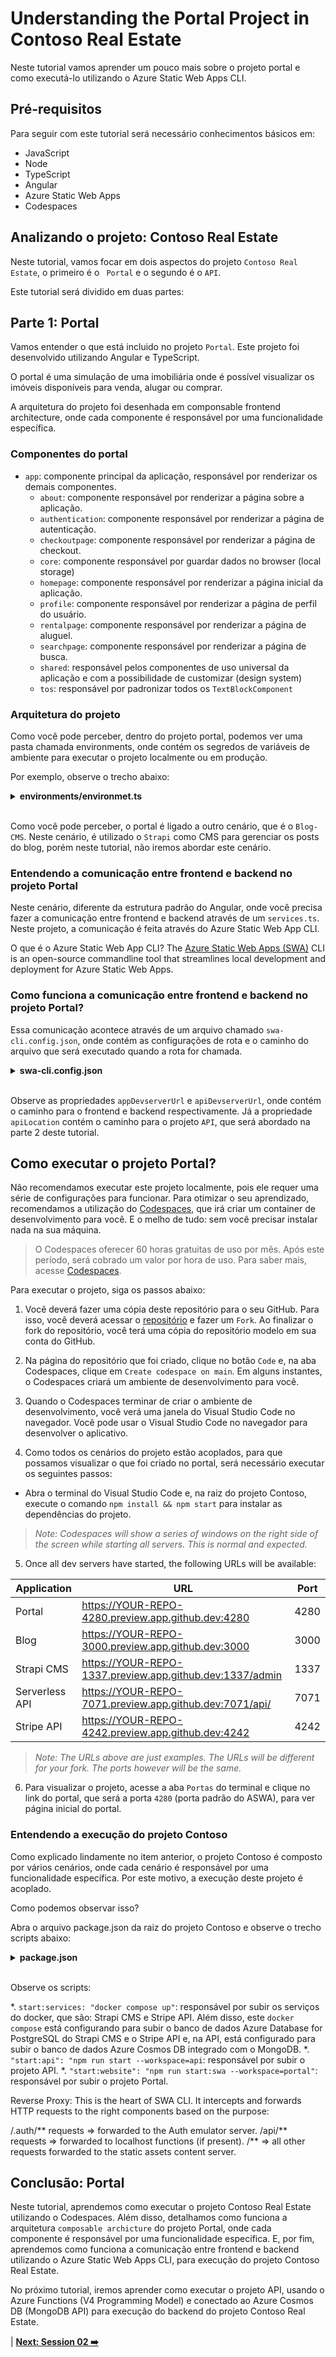 # Understanding the Portal Project in Contoso Real Estate

Neste tutorial vamos aprender um pouco mais sobre o projeto portal e como executá-lo utilizando o Azure Static Web Apps CLI.

## Pré-requisitos
Para seguir com este tutorial será necessário conhecimentos básicos em:
- JavaScript 
- Node
- TypeScript
- Angular
- Azure Static Web Apps
- Codespaces

## Analizando o projeto: Contoso Real Estate
Neste tutorial, vamos focar em dois aspectos do projeto ```Contoso Real Estate```, o primeiro é o ``` Portal``` e o segundo é o ```API```.

Este tutorial será dividido em duas partes:
<!-- incluir img 01 -->

## Parte 1: Portal
Vamos entender o que está incluido no projeto ```Portal```. Este projeto foi desenvolvido utilizando Angular e TypeScript. 
<!-- incluir img 02 -->

O portal é uma simulação de uma imobiliária onde é possível visualizar os imóveis disponíveis para venda, alugar ou comprar.

A arquitetura do projeto foi desenhada em componsable frontend architecture, onde cada componente é responsável por uma funcionalidade específica.

### Componentes do portal

- ```app```: componente principal da aplicação, responsável por renderizar os demais componentes.
  - ```about```: componente responsável por renderizar a página sobre a aplicação.
  - ```authentication```: componente responsável por renderizar a página de autenticação.
  - ```checkoutpage```: componente responsável por renderizar a página de checkout.
  - ```core```: componente responsável por guardar dados no browser (local storage)
  - ```homepage```: componente responsável por renderizar a página inicial da aplicação.
  - ```profile```: componente responsável por renderizar a página de perfil do usuário.
  - ```rentalpage```: componente responsável por renderizar a página de aluguel.
  - ```searchpage```: componente responsável por renderizar a página de busca.
  - ```shared```: responsável pelos componentes de uso universal da aplicação e com a possibilidade de customizar (design system)
  - ```tos```: responsável por padronizar todos os `TextBlockComponent`

### Arquitetura do projeto
Como você pode perceber, dentro do projeto portal, podemos ver uma pasta chamada environments, onde contém os segredos de variáveis de ambiente para executar o projeto localmente ou em produção.

Por exemplo, observe o trecho abaixo:

<details><summary><b>environments/environmet.ts</b></summary>
<br/>

  ```ts
    export const environment = {
      production: false,
      blogUrl: 'http://localhost:3000',
      isCodespaces: process.env["CODESPACE_NAME"] ? true : false,
      strapiGraphQlUriInCodespace: `https://${process.env["CODESPACE_NAME"]}-1337.${process.env["GITHUB_CODESPACES_PORT_FORWARDING_DOMAIN"]}/graphql`,
      strapiGraphQlUriFallback: 'http://localhost:1337/graphql'
    };
  ```
</details>
<br/>

Como você pode perceber, o portal é ligado a outro cenário, que é o ```Blog-CMS```. Neste cenário, é utilizado o ```Strapi``` como CMS para gerenciar os posts do blog, porém neste tutorial, não iremos abordar este cenário.

### Entendendo a comunicação entre frontend e backend no projeto Portal

Neste cenário, diferente da estrutura padrão do Angular, onde você precisa fazer a comunicação entre frontend e backend através de um `services.ts`. Neste projeto, a comunicação é feita através do Azure Static Web App CLI.

O que é o Azure Static Web App CLI?
The [Azure Static Web Apps (SWA)](https://github.com/Azure/static-web-apps-cli) CLI is an open-source commandline tool that streamlines local development and deployment for Azure Static Web Apps.

### Como funciona a comunicação entre frontend e backend no projeto Portal?

Essa comunicação acontece através de um arquivo chamado `swa-cli.config.json`, onde contém as configurações de rota e o caminho do arquivo que será executado quando a rota for chamada.

<details><summary><b>swa-cli.config.json</b></summary>
<br/>

  ```json
    {
      "$schema": "https://aka.ms/azure/static-web-apps-cli/schema",
      "configurations": {
        "contoso-real-estate": {
          "appLocation": ".",
          "apiLocation": "../api",
          "outputLocation": "dist/contoso-app",
          "appBuildCommand": "npm run build",
          "apiBuildCommand": "npm run build",
          "run": "npm start",
          "appDevserverUrl": "http://localhost:4200",
          "apiDevserverUrl": "http://127.0.01:7071"
        }
      }
    }
  ```
</details>
<br/>

Observe as propriedades `appDevserverUrl` e `apiDevserverUrl`, onde contém o caminho para o frontend e backend respectivamente. Já a propriedade `apiLocation` contém o caminho para o projeto `API`, que será abordado na parte 2 deste tutorial.

## Como executar o projeto Portal?

Não recomendamos executar este projeto localmente, pois ele requer uma série de configurações para funcionar. Para otimizar o seu aprendizado, recomendamos a utilização do [Codespaces](https://github.com/features/codespaces), que irá criar um container de desenvolvimento para você. E o melho de tudo: sem você precisar instalar nada na sua máquina.

> O Codespaces oferecer 60 horas gratuitas de uso por mês. Após este período, será cobrado um valor por hora de uso. Para saber mais, acesse [Codespaces](https://github.com/features/codespaces).

Para executar o projeto, siga os passos abaixo:

1. Você deverá fazer uma cópia deste repositório para o seu GitHub. Para isso, você deverá acessar o [repositório](https://github.com/Azure-Samples/contoso-real-estate) e fazer um `Fork`. Ao finalizar o fork do repositório, você terá uma cópia do repositório modelo em sua conta do GitHub.

2. Na página do repositório que foi criado, clique no botão `Code` e, na aba Codespaces, clique em `Create codespace on main`. Em alguns instantes, o Codespaces criará um ambiente de desenvolvimento para você.

3. Quando o Codespaces terminar de criar o ambiente de desenvolvimento, você verá uma janela do Visual Studio Code no navegador. Você pode usar o Visual Studio Code no navegador para desenvolver o aplicativo.

4. Como todos os cenários do projeto estão acoplados, para que possamos visualizar o que foi criado no portal, será necessário executar os seguintes passos:
  - Abra o terminal do Visual Studio Code e, na raiz do projeto Contoso, execute o comando `npm install && npm start` para instalar as dependências do projeto.

  >*Note: Codespaces will show a series of windows on the right side of the screen while starting all servers. This is normal and expected.*

5. Once all dev servers have started, the following URLs will be available:

| Application    | URL                                                      | Port |
| -------------- | -------------------------------------------------------- | ---- |
| Portal         | https://YOUR-REPO-4280.preview.app.github.dev:4280       | 4280 |
| Blog           | https://YOUR-REPO-3000.preview.app.github.dev:3000       | 3000 |
| Strapi CMS     | https://YOUR-REPO-1337.preview.app.github.dev:1337/admin | 1337 |
| Serverless API | https://YOUR-REPO-7071.preview.app.github.dev:7071/api/  | 7071 |
| Stripe API     | https://YOUR-REPO-4242.preview.app.github.dev:4242       | 4242 |

> _Note: The URLs above are just examples. The URLs will be different for your fork. The ports however will be the same._

6. Para visualizar o projeto, acesse a aba `Portas` do terminal e clique no link do portal, que será a porta `4280` (porta padrão do ASWA), para ver página inicial do portal.

<!-- adicionar imagem do terminal com a lista de portas -->

### Entendendo a execução do projeto Contoso

Como explicado lindamente no item anterior, o projeto Contoso é composto por vários cenários, onde cada cenário é responsável por uma funcionalidade específica. Por este motivo, a execução deste projeto é acoplado.

Como podemos observar isso?

Abra o arquivo package.json da raiz do projeto Contoso e observe o trecho scripts abaixo:
<!-- ver como destacar as linhas 148+150 -->
<details><summary><b>package.json</b></summary><br/>

  ```json
    "scripts": {
      "start": "concurrently npm:start:* --kill-others",
      "start:services": "docker compose up",
      "start:api": "npm run start --workspace=api",
      "start:website": "npm run start:swa --workspace=portal",
      "test": "npm run test -ws --if-present",
      "build": "npm run build -ws --if-present",
      "format": "prettier --write .",
      "format:check": "prettier --check .",
      "lint": "npm run lint -ws --if-present",
      "lint:fix": "npm run lint:fix -ws --if-present",
      "clean": "rimraf \"packages/**/*.tsbuildinfo\"",
      "clean:install": "rimraf \"packages/**/node_modules\" \"node_modules\" && npm install"
    }
  ```
</details>
<br/>

Observe os scripts:

*. `start:services: "docker compose up"`: responsável por subir os serviços do docker, que são: Strapi CMS e Stripe API. Além disso, este `docker compose` está configurando para subir o banco de dados Azure Database for PostgreSQL do Strapi CMS e o Stripe API e, na API, está configurado para subir o banco de dados Azure Cosmos DB integrado com o MongoDB.
*. `"start:api": "npm run start --workspace=api`: responsável por subir o projeto API. 
*. `"start:website": "npm run start:swa --workspace=portal"`: responsável por subir o projeto Portal.

<!-- incluir a fotinha do SWA CLI -->

Reverse Proxy: This is the heart of SWA CLI. It intercepts and forwards HTTP requests to the right components based on the purpose:

/.auth/** requests => forwarded to the Auth emulator server.
/api/** requests => forwarded to localhost functions (if present).
/** => all other requests forwarded to the static assets content server.

<!-- https://azure.github.io/static-web-apps-cli/docs/intro/ -->

## Conclusão: Portal

Neste tutorial, aprendemos como executar o projeto Contoso Real Estate utilizando o Codespaces. Além disso, detalhamos como funciona a arquitetura `composable archicture` do projeto Portal, onde cada componente é responsável por uma funcionalidade específica. E, por fim, aprendemos como funciona a comunicação entre frontend e backend utilizando o Azure Static Web Apps CLI, para execução do projeto Contoso Real Estate.

No próximo tutorial, iremos aprender como executar o projeto API, usando o Azure Functions (V4 Programming Model) e conectado ao Azure Cosmos DB (MongoDB API) para execução do backend do projeto Contoso Real Estate.

| **[Next: Session 02 ➡️](./02-api.md)**
